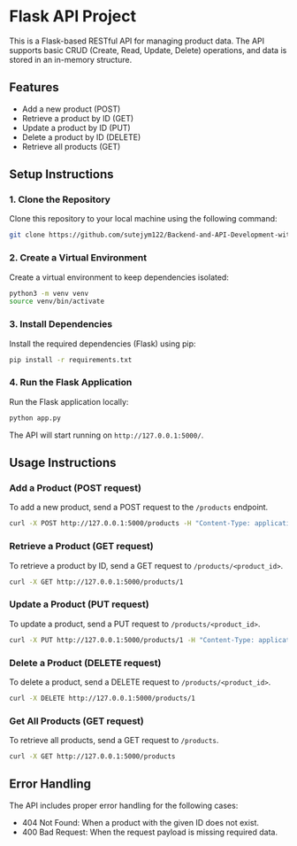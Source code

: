 
# Flask API Project

This is a Flask-based RESTful API for managing product data. The API supports basic CRUD (Create, Read, Update, Delete) operations, and data is stored in an in-memory structure.

## Features
- Add a new product (POST)
- Retrieve a product by ID (GET)
- Update a product by ID (PUT)
- Delete a product by ID (DELETE)
- Retrieve all products (GET)

## Setup Instructions

### 1. Clone the Repository
Clone this repository to your local machine using the following command:
```bash
git clone https://github.com/sutejym122/Backend-and-API-Development-with-Python.git
```

### 2. Create a Virtual Environment
Create a virtual environment to keep dependencies isolated:
```bash
python3 -m venv venv
source venv/bin/activate
```

### 3. Install Dependencies
Install the required dependencies (Flask) using pip:
```bash
pip install -r requirements.txt
```

### 4. Run the Flask Application
Run the Flask application locally:
```bash
python app.py
```

The API will start running on `http://127.0.0.1:5000/`.

## Usage Instructions

### Add a Product (POST request)
To add a new product, send a POST request to the `/products` endpoint.
```bash
curl -X POST http://127.0.0.1:5000/products -H "Content-Type: application/json" -d '{"id": 1, "name": "Product A", "price": 100}'
```

### Retrieve a Product (GET request)
To retrieve a product by ID, send a GET request to `/products/<product_id>`.
```bash
curl -X GET http://127.0.0.1:5000/products/1
```

### Update a Product (PUT request)
To update a product, send a PUT request to `/products/<product_id>`.
```bash
curl -X PUT http://127.0.0.1:5000/products/1 -H "Content-Type: application/json" -d '{"price": 150}'
```

### Delete a Product (DELETE request)
To delete a product, send a DELETE request to `/products/<product_id>`.
```bash
curl -X DELETE http://127.0.0.1:5000/products/1
```

### Get All Products (GET request)
To retrieve all products, send a GET request to `/products`.
```bash
curl -X GET http://127.0.0.1:5000/products
```

## Error Handling
The API includes proper error handling for the following cases:
- 404 Not Found: When a product with the given ID does not exist.
- 400 Bad Request: When the request payload is missing required data.
 
